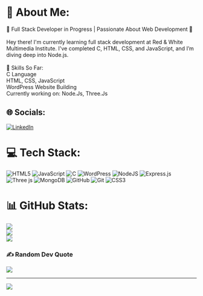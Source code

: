 # 💫 About Me:
🌟 Full Stack Developer in Progress | Passionate About Web Development 🌟<br><br>Hey there! I'm currently learning full stack development at Red & White Multimedia Institute. I've completed C, HTML, CSS, and JavaScript, and I’m diving deep into Node.js.<br><br>🚀 Skills So Far:<br>C Language<br>HTML, CSS, JavaScript<br>WordPress Website Building<br>Currently working on: Node.Js, Three.Js


## 🌐 Socials:
[![LinkedIn](https://img.shields.io/badge/LinkedIn-%230077B5.svg?logo=linkedin&logoColor=white)](https://linkedin.com/in/https://www.linkedin.com/in/divyesh-variya/) 

# 💻 Tech Stack:
![HTML5](https://img.shields.io/badge/html5-%23E34F26.svg?style=for-the-badge&logo=html5&logoColor=white) ![JavaScript](https://img.shields.io/badge/javascript-%23323330.svg?style=for-the-badge&logo=javascript&logoColor=%23F7DF1E) ![C](https://img.shields.io/badge/c-%2300599C.svg?style=for-the-badge&logo=c&logoColor=white) ![WordPress](https://img.shields.io/badge/WordPress-%23117AC9.svg?style=for-the-badge&logo=WordPress&logoColor=white) ![NodeJS](https://img.shields.io/badge/node.js-6DA55F?style=for-the-badge&logo=node.js&logoColor=white) ![Express.js](https://img.shields.io/badge/express.js-%23404d59.svg?style=for-the-badge&logo=express&logoColor=%2361DAFB) ![Three js](https://img.shields.io/badge/threejs-black?style=for-the-badge&logo=three.js&logoColor=white) ![MongoDB](https://img.shields.io/badge/MongoDB-%234ea94b.svg?style=for-the-badge&logo=mongodb&logoColor=white) ![GitHub](https://img.shields.io/badge/github-%23121011.svg?style=for-the-badge&logo=github&logoColor=white) ![Git](https://img.shields.io/badge/git-%23F05033.svg?style=for-the-badge&logo=git&logoColor=white) ![CSS3](https://img.shields.io/badge/css3-%231572B6.svg?style=for-the-badge&logo=css3&logoColor=white)
# 📊 GitHub Stats:
![](https://github-readme-stats.vercel.app/api?username=Divyesh1692&theme=neon&hide_border=false&include_all_commits=false&count_private=false)<br/>
![](https://github-readme-streak-stats.herokuapp.com/?user=Divyesh1692&theme=neon&hide_border=false)<br/>
![](https://github-readme-stats.vercel.app/api/top-langs/?username=Divyesh1692&theme=neon&hide_border=false&include_all_commits=false&count_private=false&layout=compact)

### ✍️ Random Dev Quote
![](https://quotes-github-readme.vercel.app/api?type=horizontal&theme=radical)

---
[![](https://visitcount.itsvg.in/api?id=Divyesh1692&icon=0&color=0)](https://visitcount.itsvg.in)

<!-- Proudly created with GPRM ( https://gprm.itsvg.in ) -->
